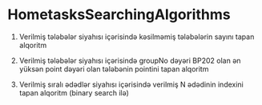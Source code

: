 # HometasksSearchingAlgorithms

 1. Verilmiş tələbələr siyahısı içərisində kəsilməmiş tələbələrin sayını tapan alqoritm

 2. Verilmiş tələbələr siyahısı içərisində groupNo dəyəri BP202 olan ən yüksən point dəyəri olan tələbənin pointini tapan alqoritm

 3. Verilmiş sıralı ədədlər siyahısı içərisində verilmiş N ədədinin indexini tapan alqoritm (binary search ilə)
